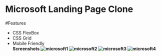 # Microsoft Landing Page Clone
#Features<br>
- CSS FlexBox
- CSS Grid
- Mobile Friendly<br>
<b font-size=20px>Screenshots
![microsoft1](https://user-images.githubusercontent.com/67910259/123899971-d4437300-d985-11eb-8368-7495ba07d814.PNG)
![microsoft2](https://user-images.githubusercontent.com/67910259/123901775-3d78b580-d989-11eb-88a3-70d46d685ffc.PNG)
![microsoft3](https://user-images.githubusercontent.com/67910259/123901933-8fb9d680-d989-11eb-8648-45bf91e2e001.PNG)
![microsoft4](https://user-images.githubusercontent.com/67910259/123902197-0d7de200-d98a-11eb-9d03-a1b967cfc07a.PNG)



